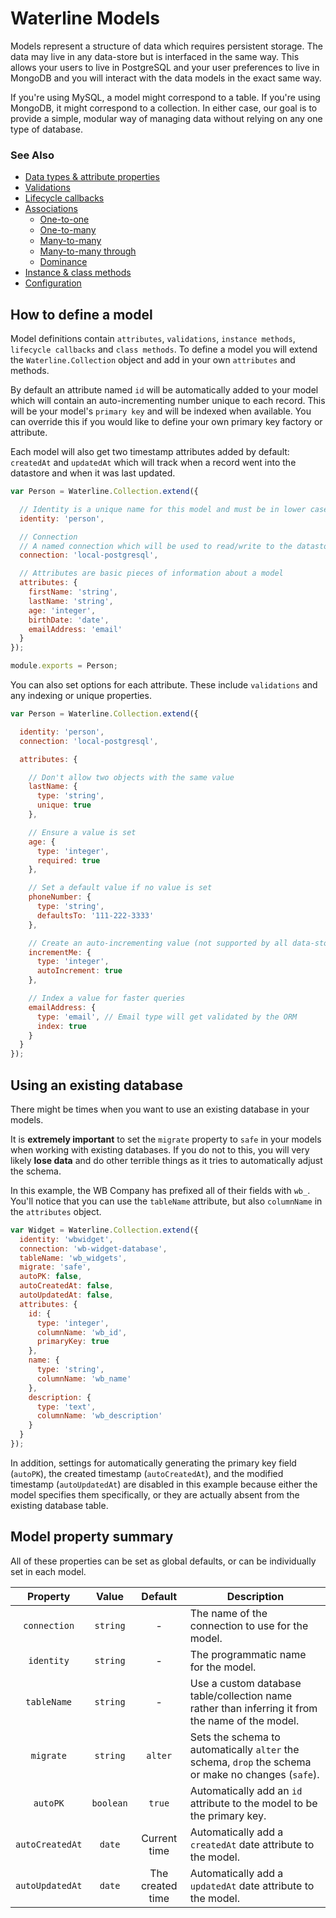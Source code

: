 # Waterline Models

Models represent a structure of data which requires persistent storage. The data may live in any
data-store but is interfaced in the same way. This allows your users to live in PostgreSQL and your
user preferences to live in MongoDB and you will interact with the data models in the exact same way.

If you're using MySQL, a model might correspond to a table. If you're using MongoDB, it might
correspond to a collection. In either case, our goal is to provide a simple, modular way of managing
data without relying on any one type of database.

### See Also

* [Data types & attribute properties](data-types-attributes.md)
* [Validations](validations.md)
* [Lifecycle callbacks](lifecycle-callbacks.md)
* [Associations](associations/associations.md)
  - [One-to-one](associations/one-to-one.md)
  - [One-to-many](associations/one-to-many.md)
  - [Many-to-many](associations/many-to-many.md)
  - [Many-to-many through](associations/many-to-many-through.md)
  - [Dominance](associations/dominance.md)
* [Instance & class methods](instance-class-methods.md)
* [Configuration](configuration.md)

## How to define a model

Model definitions contain `attributes`, `validations`, `instance methods`, `lifecycle callbacks`
and `class methods`. To define a model you will extend the `Waterline.Collection` object and add
in your own `attributes` and methods.

By default an attribute named `id` will be automatically added to your model which will contain
an auto-incrementing number unique to each record. This will be your model's `primary key` and
will be indexed when available. You can override this if you would like to define your own primary
key factory or attribute.

Each model will also get two timestamp attributes added by default: `createdAt` and `updatedAt` which
will track when a record went into the datastore and when it was last updated.

```javascript
var Person = Waterline.Collection.extend({

  // Identity is a unique name for this model and must be in lower case
  identity: 'person',

  // Connection
  // A named connection which will be used to read/write to the datastore
  connection: 'local-postgresql',

  // Attributes are basic pieces of information about a model
  attributes: {
    firstName: 'string',
    lastName: 'string',
    age: 'integer',
    birthDate: 'date',
    emailAddress: 'email'
  }
});

module.exports = Person;
```

You can also set options for each attribute. These include `validations` and any indexing or unique
properties.

```javascript
var Person = Waterline.Collection.extend({

  identity: 'person',
  connection: 'local-postgresql',

  attributes: {

    // Don't allow two objects with the same value
    lastName: {
      type: 'string',
      unique: true
    },

    // Ensure a value is set
    age: {
      type: 'integer',
      required: true
    },

    // Set a default value if no value is set
    phoneNumber: {
      type: 'string',
      defaultsTo: '111-222-3333'
    },

    // Create an auto-incrementing value (not supported by all data-stores)
    incrementMe: {
      type: 'integer',
      autoIncrement: true
    },

    // Index a value for faster queries
    emailAddress: {
      type: 'email', // Email type will get validated by the ORM
      index: true
    }
  }
});
```

## Using an existing database
  
There might be times when you want to use an existing database in your models.

It is **extremely important** to set the `migrate` property to `safe` in your models when working with existing databases. If you do not to this, you will very likely **lose data** and do other terrible things as it tries to automatically adjust the schema.

In this example, the WB Company has prefixed all of their fields with `wb_`. You'll notice that you can use the `tableName` attribute, but also `columnName` in the `attributes` object.

```javascript
var Widget = Waterline.Collection.extend({
  identity: 'wbwidget',
  connection: 'wb-widget-database',
  tableName: 'wb_widgets',
  migrate: 'safe',
  autoPK: false,
  autoCreatedAt: false,
  autoUpdatedAt: false,
  attributes: {
    id: {
      type: 'integer',
      columnName: 'wb_id',
      primaryKey: true
    },
    name: {
      type: 'string',
      columnName: 'wb_name'
    },
    description: {
      type: 'text',
      columnName: 'wb_description'
    }
  }
});
```
In addition, settings for automatically generating the primary key field (`autoPK`), the created timestamp (`autoCreatedAt`), and the modified timestamp (`autoUpdatedAt`) are disabled in this example because either the model specifies them specifically, or they are actually absent from the existing database table.

## Model property summary

All of these properties can be set as global defaults, or can be individually set in each model.

Property | Value | Default | Description
:---: | :---: | :---: | ---
`connection` | `string` | - | The name of the connection to use for the model.
`identity` | `string` | - | The programmatic name for the model.
`tableName` | `string` | - | Use a custom database table/collection name rather than inferring it from the name of the model.
`migrate` | `string` | `alter` | Sets the schema to automatically `alter` the schema, `drop` the schema or make no changes (`safe`).
`autoPK` | `boolean` | `true` | Automatically add an `id` attribute to the model to be the primary key.
`autoCreatedAt` | `date` | Current time | Automatically add a `createdAt` date attribute to the model.
`autoUpdatedAt` | `date` | The created time | Automatically add a `updatedAt` date attribute to the model.

